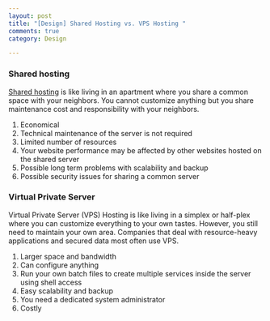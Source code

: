 ```yaml
---
layout: post
title: "[Design] Shared Hosting vs. VPS Hosting "
comments: true
category: Design

---
```


### Shared hosting

[Shared hosting](https://kb.greengeeks.com/3072/shared-hosting-vs-vps-hosting/) is like living in an apartment where you share a common space with your neighbors. You cannot customize anything but you share maintenance cost and responsibility with your neighbors.

1. Economical 
1. Technical maintenance of the server is not required 
1. Limited number of resources 
1. Your website performance may be affected by other websites hosted on the shared server 
1. Possible long term problems with scalability and backup 
1. Possible security issues for sharing a common server 

### Virtual Private Server

Virtual Private Server (VPS) Hosting is like living in a simplex or half-plex where you can customize everything to your own tastes. However, you still need to maintain your own area. Companies that deal with resource-heavy applications and secured data most often use VPS. 

1. Larger space and bandwidth 
1. Can configure anything 
1. Run your own batch files to create multiple services inside the server using shell access 
1. Easy scalability and backup 
1. You need a dedicated system administrator 
1. Costly


